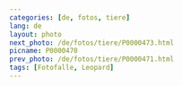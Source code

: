 ```yaml
---
categories: [de, fotos, tiere]
lang: de
layout: photo
next_photo: /de/fotos/tiere/P0000473.html
picname: P0000470
prev_photo: /de/fotos/tiere/P0000471.html
tags: [Fotofalle, Leopard]
---
```

